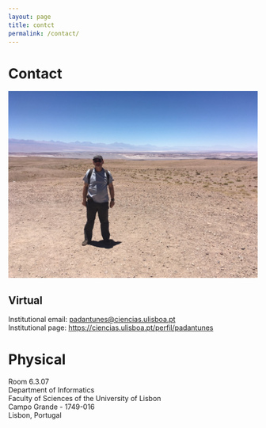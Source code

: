 ```yaml
---
layout: page
title: contct
permalink: /contact/
---
```


# Contact

![photo](/assets/img/atacama.jpg "Title")

## Virtual

Institutional email: <padantunes@ciencias.ulisboa.pt>  
Institutional page: <https://ciencias.ulisboa.pt/perfil/padantunes>  

# Physical

Room 6.3.07  
Department of Informatics  
Faculty of Sciences of the University of Lisbon  
Campo Grande - 1749-016  
Lisbon, Portugal  
